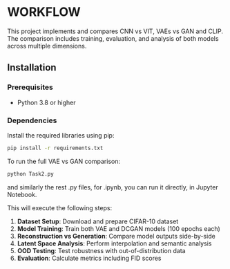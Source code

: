 # WORKFLOW

This project implements and compares CNN vs VIT, VAEs vs GAN and CLIP.
The comparison includes training, evaluation, and analysis of both models across multiple dimensions.



## Installation

### Prerequisites

- Python 3.8 or higher

### Dependencies

Install the required libraries using pip:

```bash
pip install -r requirements.txt
```


To run the full VAE vs GAN comparison:

```bash
python Task2.py
```

and similarly the rest .py files, for .ipynb, you can run it directly, in Jupyter Notebook.

This will execute the following steps:

1. **Dataset Setup**: Download and prepare CIFAR-10 dataset
2. **Model Training**: Train both VAE and DCGAN models (100 epochs each)
3. **Reconstruction vs Generation**: Compare model outputs side-by-side
4. **Latent Space Analysis**: Perform interpolation and semantic analysis
5. **OOD Testing**: Test robustness with out-of-distribution data
6. **Evaluation**: Calculate metrics including FID scores

